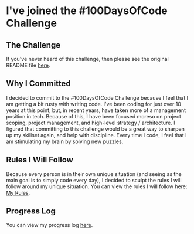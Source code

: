 # I've joined the #100DaysOfCode Challenge

## The Challenge
If you've never heard of this challenge, then please see the original README file [here](ORIGINAL_README.md).

## Why I Committed
I decided to commit to the #100DaysOfCode Challenge because I feel that I am getting a bit rusty with writing code. I've been coding for just over 10 years at this point, but, in recent years, have taken more of a management position in tech. Because of this, I have been focused moreso on project scoping, project management, and high-level strategy / architecture. I figured that committing to this challenge would be a great way to sharpen up my skillset again, and help with discipline. Every time I code, I feel that I am stimulating my brain by solving new puzzles.

## Rules I Will Follow
Because every person is in their own unique situation (and seeing as the main goal is to simply code every day), I decided to sculpt the rules I will follow around my unique situation. You can view the rules I will follow here: [My Rules](rules.md).

## Progress Log
You can view my progress log [here](logs).
